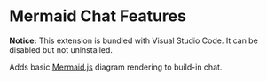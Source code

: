 # Mermaid Chat Features

**Notice:** This extension is bundled with Visual Studio Code. It can be disabled but not uninstalled.

Adds basic [Mermaid.js](https://mermaid.js.org) diagram rendering to build-in chat.
